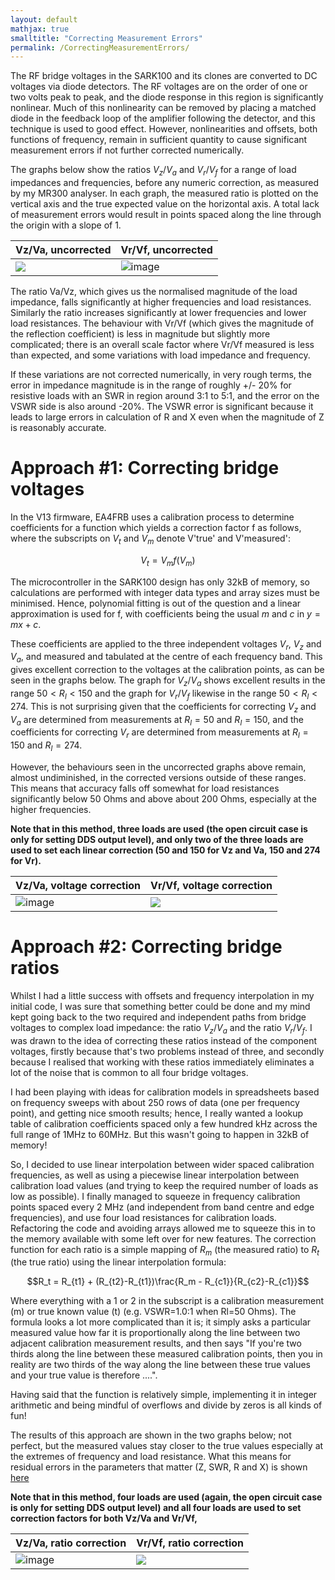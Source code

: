 ```yaml
---
layout: default
mathjax: true
smalltitle: "Correcting Measurement Errors"
permalink: /CorrectingMeasurementErrors/
---
```


The RF bridge voltages in the SARK100 and its clones are converted to DC voltages via diode detectors. The RF voltages are on the order of one or two volts peak to peak, and the diode response in this region is significantly nonlinear. Much of this nonlinearity can be removed by placing a matched diode in the feedback loop of the amplifier following the detector, and this technique is used to good effect. However, nonlinearities and offsets, both functions of frequency, remain in sufficient quantity to cause significant measurement errors if not further corrected numerically. 

The graphs below show the ratios $V_z/V_a$ and $V_r/V_f$ for a range of load impedances and frequencies, before any numeric correction, as measured by my MR300 analyser. In each graph, the measured ratio is plotted on the vertical axis and the true expected value on the horizontal axis. A total lack of measurement errors would result in points spaced along the line through the origin with a slope of 1.

|Vz/Va, uncorrected|Vr/Vf, uncorrected|
|-------|-------|
|![](https://github.com/G1OJS/G1OJS-MR300-SARK100-Firmware/blob/5a00a354698d1b4c51932d5536ce5001f6380cf0/assets/img/VzVa%20Uncorrected%20vs%20Expected%20V13.PNG)|![image](https://github.com/G1OJS/G1OJS-MR300-SARK100-Firmware/blob/5a00a354698d1b4c51932d5536ce5001f6380cf0/assets/img/VrVf%20Uncorrected%20vs%20Expected%20V13.PNG)|



The ratio Va/Vz, which gives us the normalised magnitude of the load impedance, falls significantly at higher frequencies and load resistances. Similarly the ratio increases significantly at lower frequencies and lower load resistances. The behaviour with Vr/Vf (which gives the magnitude of the reflection coefficient) is less in magnitude but slightly more complicated; there is an overall scale factor where Vr/Vf measured is less than expected, and some variations with load impedance and frequency.

If these variations are not corrected numerically, in very rough terms, the error in impedance magnitude is in the range of roughly +/- 20% for resistive loads with an SWR in region around 3:1 to 5:1, and the error on the VSWR side is also around -20%. The VSWR error is significant because it leads to large errors in calculation of R and X even when the magnitude of Z is reasonably accurate.

# Approach #1: Correcting bridge voltages
In the V13 firmware, EA4FRB uses a calibration process to determine coefficients for a function which yields a correction factor f as follows, where the subscripts on $V_t$ and $V_m$ denote V'true' and V'measured':

$$ V_t = V_m f(V_m)$$

The microcontroller in the SARK100 design has only 32kB of memory, so calculations are performed with integer data types and array sizes must be minimised. Hence, polynomial fitting is out of the question and a linear approximation is used for f, with coefficients being the usual $m$ and $c$ in $y=mx+c$. 

These coefficients are applied to the three independent voltages $V_r$, $V_z$ and $V_a$, and measured and tabulated at the centre of each frequency band. This gives excellent correction to the voltages at the calibration points, as can be seen in the graphs below. The graph for $V_z/V_a$ shows excellent results in the range $50<R_l<150$ and the graph for $V_r/V_f$ likewise in the range $50<R_l<274$. This is not surprising given that the coefficients for correcting $V_z$ and $V_a$ are determined from measurements at $R_l = 50$ and $R_l = 150$, and the coefficients for correcting $V_r$ are determined from measurements at $R_l = 150$ and $R_l = 274$. 

However, the behaviours seen in the uncorrected graphs above remain, almost undiminished, in the corrected versions outside of these ranges. This means that accuracy falls off somewhat for load resistances significantly below 50 Ohms and above about 200 Ohms, especially at the higher frequencies.

**Note that in this method, three loads are used (the open circuit case is only for setting DDS output level), and only two of the three loads are used to set each linear correction (50 and 150 for Vz and Va, 150 and 274 for Vr).**

|Vz/Va, voltage correction|Vr/Vf, voltage correction|
|-------|-------|
|![image](https://github.com/G1OJS/G1OJS-MR300-SARK100-Firmware/blob/f5700f4238fada367cfd4dfb2e81d5ebdaa3a8b3/assets/img/VzVa%20Corrected%20vs%20Expected%20V13.PNG) | ![](https://github.com/G1OJS/G1OJS-MR300-SARK100-Firmware/blob/f5700f4238fada367cfd4dfb2e81d5ebdaa3a8b3/assets/img/VrVf%20Corrected%20vs%20Expected%20V13.PNG)|

# Approach #2: Correcting bridge ratios
Whilst I had a little success with offsets and frequency interpolation in my initial code, I was sure that something better could be done and my mind kept going back to the two required and independent paths from bridge voltages to complex load impedance: the ratio $V_z/V_a$ and the ratio $V_r/V_f$. I was drawn to the idea of correcting these ratios instead of the component voltages, firstly because that's two problems instead of three, and secondly because I realised that working with these ratios immediately eliminates a lot of the noise that is common to all four bridge voltages.

I had been playing with ideas for calibration models in spreadsheets based on frequency sweeps with about 250 rows of data (one per frequency point), and getting nice smooth results; hence, I really wanted a lookup table of calibration coefficients spaced only a few hundred kHz across the full range of 1MHz to 60MHz. But this wasn't going to happen in 32kB of memory! 

So, I decided to use linear interpolation between wider spaced calibration frequencies, as well as using a piecewise linear interpolation between calibration load values (and trying to keep the required number of loads as low as possible). I finally managed to squeeze in frequency calibration points spaced every 2 MHz (and independent from band centre and edge frequencies), and use four load resistances for calibration loads. Refactoring the code and avoiding arrays allowed me to squeeze this in to the memory available with some left over for new features. The correction function for each ratio is a simple mapping of $R_m$ (the measured ratio) to $R_t$ (the true ratio) using the linear interpolation formula: 

$$R_t = R_{t1} + (R_{t2}-R_{t1})\frac{R_m - R_{c1}}{R_{c2}-R_{c1}}$$ 

Where everything with a 1 or 2 in the subscript is a calibration measurement (m) or true known value (t) (e.g. VSWR=1.0:1 when Rl=50 Ohms). The formula looks a lot more complicated than it is; it simply asks a particular measured value how far it is proportionally along the line between two adjacent calibration measurement results, and then says "If you're two thirds along the line between these measured calibration points, then you in reality are two thirds of the way along the line between these true values and your true value is therefore ....". 

Having said that the function is relatively simple, implementing it in integer arithmetic and being mindful of overflows and divide by zeros is all kinds of fun!

The results of this approach are shown in the two graphs below; not perfect, but the measured values stay closer to the true values especially at the extremes of frequency and load resistance. What this means for residual errors in the parameters that matter (Z, SWR, R and X) is shown [here](https://github.com/G1OJS/G1OJS-MR300-SARK100-Firmware/blob/cdd235863de5b0492756275f70d490023e1c8cdb/pages/blogpages/Improved-Accuracy.md)

**Note that in this method, four loads are used (again, the open circuit case is only for setting DDS output level) and all four loads are used to set correction factors for both Vz/Va and Vr/Vf,**

|Vz/Va, ratio correction|Vr/Vf, ratio correction|
|-------|-------|
|![image](https://github.com/G1OJS/G1OJS-MR300-SARK100-Firmware/blob/5e5a4ef3d39d5eeb468191bdce10c1b51fa9b2cd/assets/img/VzVa%20Corrected%20vs%20Expected%20V1.0.PNG) | ![](https://github.com/G1OJS/G1OJS-MR300-SARK100-Firmware/blob/5e5a4ef3d39d5eeb468191bdce10c1b51fa9b2cd/assets/img/VrVf%20Corrected%20vs%20Expected%20V1.0.PNG)|





